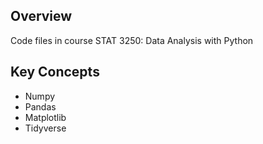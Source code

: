 ## Overview
Code files in course STAT 3250: Data Analysis with Python

## Key Concepts
* Numpy
* Pandas
* Matplotlib
* Tidyverse 
